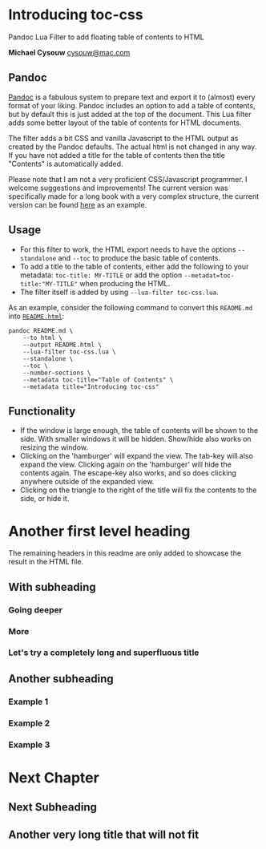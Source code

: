 # Introducing toc-css

Pandoc Lua Filter to add floating table of contents to HTML

**Michael Cysouw** <cysouw@mac.com>

## Pandoc

[Pandoc](https://pandoc.org) is a fabulous system to prepare text and export it to (almost) every format of your liking. Pandoc includes an option to add a table of contents, but by default this is just added at the top of the document. This Lua filter adds some better layout of the table of contents for HTML documents.

The filter adds a bit CSS and vanilla Javascript to the HTML output as created by the Pandoc defaults. The actual html is not changed in any way. If you have not added a title for the table of contents then the title "Contents" is automatically added.

Please note that I am not a very proficient CSS/Javascript programmer. I welcome suggestions and improvements! The current version was specifically made for a long book with a very complex structure, the current version can be found [here](https://gitcdn.link/repo/cysouw/diathesis/main/cysouwDiathesisManuscript.html) as an example.

## Usage

- For this filter to work, the HTML export needs to have the options `--standalone` and `--toc` to produce the basic table of contents.
- To add a title to the table of contents, either add the following to your metadata: `toc-title: MY-TITLE` or add the option `--metadat=toc-title:"MY-TITLE"` when producing the HTML.
- The filter itself is added by using `--lua-filter toc-css.lua`.

As an example, consider the following command to convert this `README.md` into [`README.html`](https://gitcdn.link/repo/cysouw/toc-css/main/README.html):

```
pandoc README.md \
    --to html \
    --output README.html \
    --lua-filter toc-css.lua \
    --standalone \
    --toc \
    --number-sections \
    --metadata toc-title="Table of Contents" \
    --metadata title="Introducing toc-css"
```

## Functionality

- If the window is large enough, the table of contents will be shown to the side. With smaller windows it will be hidden. Show/hide also works on resizing the window.
- Clicking on the 'hamburger' will expand the view. The tab-key will also expand the view. Clicking again on the 'hamburger' will hide the contents again. The escape-key also works, and so does clicking anywhere outside of the expanded view.
- Clicking on the triangle to the right of the title will fix the contents to the side, or hide it.

# Another first level heading

The remaining headers in this readme are only added to showcase the result in the HTML file.

## With subheading

### Going deeper

### More

### Let's try a completely long and superfluous title

## Another subheading

### Example 1

### Example 2

### Example 3

# Next Chapter

## Next Subheading

## Another very long title that will not fit
